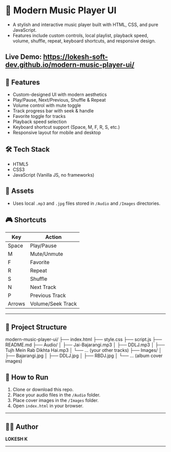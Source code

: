# 🎵 Modern Music Player UI

- A stylish and interactive music player built with HTML, CSS, and pure JavaScript. 
- Features include custom controls, local playlist, playback speed, volume, shuffle, repeat, keyboard shortcuts, and responsive design.

## Live Demo: https://lokesh-soft-dev.github.io/modern-music-player-ui/

## 🚀 Features

- Custom-designed UI with modern aesthetics
- Play/Pause, Next/Previous, Shuffle & Repeat
- Volume control with mute toggle
- Track progress bar with seek & handle
- Favorite toggle for tracks
- Playback speed selection
- Keyboard shortcut support (Space, M, F, R, S, etc.)
- Responsive layout for mobile and desktop

## 🛠️ Tech Stack

- HTML5
- CSS3
- JavaScript (Vanilla JS, no frameworks)

## 💾 Assets

- Uses local `.mp3` and `.jpg` files stored in `/Audio` and `/Images` directories.

## 🎮 Shortcuts

| Key     | Action             |
|---------|--------------------|
| Space   | Play/Pause         |
| M       | Mute/Unmute        |
| F       | Favorite           |
| R       | Repeat             |
| S       | Shuffle            |
| N       | Next Track         |
| P       | Previous Track     |
| Arrows  | Volume/Seek Track  |

---
## 📁 Project Structure
modern-music-player-ui/
├── index.html
├── style.css
├── script.js
├── README.md
├── Audio/
│   ├── Jai-Bajarangi.mp3
│   ├── DDLJ.mp3
│   ├── Tujh Mein Rab Dikhta Hai.mp3
│   └── ... (your other tracks)
├── Images/
│   ├── Bajarangi.jpg
│   ├── DDLJ.jpg
│   ├── RBDJ.jpg
│   └── ... (album cover images)

## 📁 How to Run

1. Clone or download this repo.
2. Place your audio files in the `/Audio` folder.
3. Place cover images in the `/Images` folder.
4. Open `index.html` in your browser.

---
## 🧑‍💻 Author

**LOKESH K**

---
